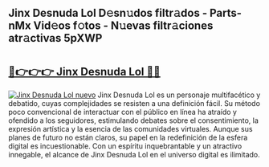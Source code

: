 ## Jinx Desnuda Lol D𝚎sn𝚞dos filtr𝚊dos - Parts-nMx Vid𝚎os f𝚘tos - N𝚞evas filtr𝚊ciones atr𝚊ctivas 5pXWP

# <h2><a href="http://mb7yc4.tromn.icu/?c=Jinx+Desnuda+Lol">🔗👉👉👉 Jinx Desnuda Lol 🔗🔗</a></h2>

[![Jinx Desnuda Lol nuevo](https://i.imgur.com/pEAQMta.gif)](http://mb7yc4.tromn.icu/?c=Jinx+Desnuda+Lol)
Jinx Desnuda Lol es un personaje multifacético y debatido, cuyas complejidades se resisten a una definición fácil.  Su método poco convencional de interactuar con el público en línea ha atraído y ofendido a los seguidores, estimulando debates sobre el consentimiento, la expresión artística y la esencia de las comunidades virtuales. Aunque sus planes de futuro no están claros, su papel en la redefinición de la esfera digital es incuestionable. Con un espíritu inquebrantable y un atractivo innegable, el alcance de Jinx Desnuda Lol en el universo digital es ilimitado.
